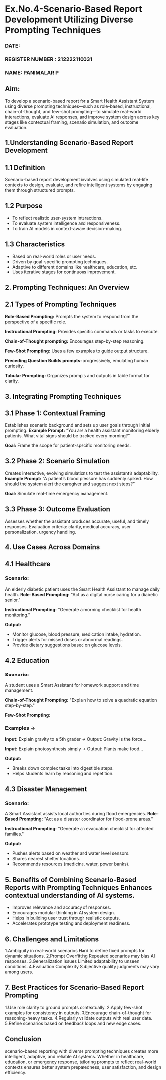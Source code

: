 # Ex.No.4-Scenario-Based Report Development Utilizing Diverse Prompting Techniques
### DATE:                                                                            
### REGISTER NUMBER : 212222110031
### NAME: PANIMALAR P
## Aim: 
To develop a scenario-based report for a Smart Health Assistant System using diverse prompting techniques—such as role-based, instructional, chain-of-thought, and few-shot prompting—to simulate real-world interactions, evaluate AI responses, and improve system design across key stages like contextual framing, scenario simulation, and outcome evaluation.


## 1.Understanding Scenario-Based Report Development
## 1.1 Definition
Scenario-based report development involves using simulated real-life contexts to design, evaluate, and refine intelligent systems by engaging them through structured prompts.

## 1.2 Purpose
- To reflect realistic user-system interactions.
- To evaluate system intelligence and responsiveness.
- To train AI models in context-aware decision-making.

## 1.3 Characteristics
- Based on real-world roles or user needs.
- Driven by goal-specific prompting techniques.
- Adaptive to different domains like healthcare, education, etc.
- Uses iterative stages for continuous improvement.

## 2. Prompting Techniques: An Overview
## 2.1 Types of Prompting Techniques
**Role-Based Prompting:**	Prompts the system to respond from the perspective of a specific role.


**Instructional Prompting:**	Provides specific commands or tasks to execute.

**Chain-of-Thought prompting:**	Encourages step-by-step reasoning.

**Few-Shot Prompting:**	Uses a few examples to guide output structure.

**Preceding Question	Builds prompts:** progressively, emulating human curiosity.

**Tabular Prompting:**	Organizes prompts and outputs in table format for clarity.

## 3. Integrating Prompting Techniques
## 3.1 Phase 1: Contextual Framing
Establishes scenario background and sets up user goals through initial prompting.
**Example Prompt:** “You are a health assistant monitoring elderly patients. What vital signs should be tracked every morning?”

**Goal:** Frame the scope for patient-specific monitoring needs.

## 3.2 Phase 2: Scenario Simulation
Creates interactive, evolving simulations to test the assistant’s adaptability.
**Example Prompt:** “A patient’s blood pressure has suddenly spiked. How should the system alert the caregiver and suggest next steps?”

**Goal:** Simulate real-time emergency management.

## 3.3 Phase 3: Outcome Evaluation
Assesses whether the assistant produces accurate, useful, and timely responses.
Evaluation criteria: clarity, medical accuracy, user personalization, urgency handling.

## 4. Use Cases Across Domains
## 4.1 Healthcare
### Scenario:
An elderly diabetic patient uses the Smart Health Assistant to manage daily health.
**Role-Based Prompting:** "Act as a digital nurse caring for a diabetic senior."

**Instructional Prompting:** "Generate a morning checklist for health monitoring."

**Output:**
- Monitor glucose, blood pressure, medication intake, hydration.
- Trigger alerts for missed doses or abnormal readings.
- Provide dietary suggestions based on glucose levels.

## 4.2 Education
### Scenario:
A student uses a Smart Assistant for homework support and time management.

**Chain-of-Thought Prompting:** "Explain how to solve a quadratic equation step-by-step."

**Few-Shot Prompting:**
### Examples →

**Input:** Explain gravity to a 5th grader → Output: Gravity is the force...

**Input:** Explain photosynthesis simply → Output: Plants make food...

**Output:**
- Breaks down complex tasks into digestible steps.
- Helps students learn by reasoning and repetition.

## 4.3 Disaster Management
### Scenario:
A Smart Assistant assists local authorities during flood emergencies.
**Role-Based Prompting:** "Act as a disaster coordinator for flood-prone areas."

**Instructional Prompting:** "Generate an evacuation checklist for affected families."

**Output:**
- Pushes alerts based on weather and water level sensors.
- Shares nearest shelter locations.
- Recommends resources (medicine, water, power banks).

## 5. Benefits of Combining Scenario-Based Reports with Prompting Techniques Enhances contextual understanding of AI systems.

- Improves relevance and accuracy of responses.
- Encourages modular thinking in AI system design.
- Helps in building user trust through realistic outputs.
- Accelerates prototype testing and deployment readiness.

## 6. Challenges and Limitations

1.Ambiguity in real-world scenarios	Hard to define fixed prompts for dynamic situations.
2.Prompt Overfitting	Repeated scenarios may bias AI responses.
3.Generalization issues	Limited adaptability to unseen conditions.
4.Evaluation Complexity	Subjective quality judgments may vary among users.

## 7. Best Practices for Scenario-Based Report Prompting
1.Use role clarity to ground prompts contextually.
2.Apply few-shot examples for consistency in outputs.
3.Encourage chain-of-thought for reasoning-heavy tasks.
4.Regularly validate outputs with real user data.
5.Refine scenarios based on feedback loops and new edge cases.

## Conclusion
   scenario-based reporting with diverse prompting techniques creates more intelligent, adaptive, and reliable AI systems. Whether in healthcare, education, or emergency response, tailoring prompts to reflect real-world contexts ensures better system preparedness, user satisfaction, and design efficiency.

